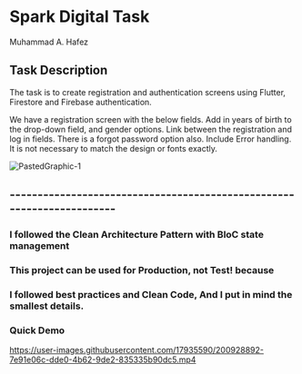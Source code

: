 # Spark Digital Task

Muhammad A. Hafez

## Task Description

The task is to create registration and authentication screens using Flutter, Firestore and Firebase authentication. 

We have a registration screen with the below fields. Add in years of birth to the drop-down field, and gender options. Link between the registration and log in fields. There is a forgot password option also. Include Error handling. It is not necessary to match the design or fonts exactly.

![PastedGraphic-1](https://user-images.githubusercontent.com/17935590/200926389-8bf5ae8e-94d7-46d6-a099-97e5b30fb710.png)


## ----------------------------------------------------------------------
### I followed the Clean Architecture Pattern with BloC state management
### This project can be used for Production, not Test! because
### I followed best practices and Clean Code, And I put in mind the smallest details.

### Quick Demo





https://user-images.githubusercontent.com/17935590/200928892-7e91e06c-dde0-4b62-9de2-835335b90dc5.mp4


